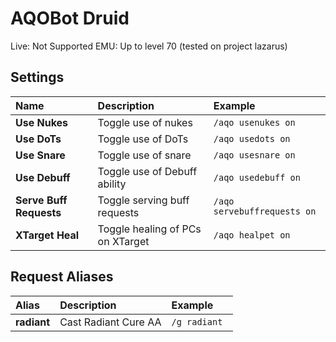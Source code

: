 # AQOBot Druid

Live: Not Supported
EMU: Up to level 70 (tested on project lazarus)

## Settings

| **Name** | **Description** | **Example** |
| :-- | :----- | :--- |
| **Use Nukes** | Toggle use of nukes | `/aqo usenukes on` |
| **Use DoTs** | Toggle use of DoTs | `/aqo usedots on` |
| **Use Snare** | Toggle use of snare | `/aqo usesnare on` |
| **Use Debuff** | Toggle use of Debuff ability | `/aqo usedebuff on` |
| **Serve Buff Requests** | Toggle serving buff requests | `/aqo servebuffrequests on` |
| **XTarget Heal** | Toggle healing of PCs on XTarget | `/aqo healpet on` |

## Request Aliases

| **Alias** | **Description** | **Example** |
| :-- | :----- | :--- |
| **radiant** | Cast Radiant Cure AA | `/g radiant ` |